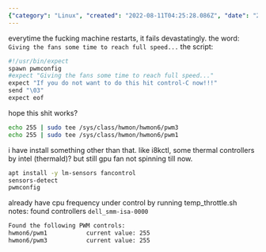 ```yaml
---
{"category": "Linux", "created": "2022-08-11T04:25:28.086Z", "date": "2022-08-11 04:25:28", "description": "This article explains how to troubleshoot and resolve a fan issue on a Linux machine by installing i8kctl and thermald, configuring pwmconfig with Expect for fan control, and allowing sufficient time for the fans to reach full speed.", "modified": "2022-09-09T01:02:34.270Z", "tags": ["fan", "hardware", "linux", "security", "system manage", "thermal"], "title": "Linux Fan Not Spinning, GPU Fan Not Spinning"}
---
```

everytime the fucking machine restarts, it fails devastatingly.
the word: `Giving the fans some time to reach full speed...`
the script:
```bash
#!/usr/bin/expect
spawn pwmconfig
#expect "Giving the fans some time to reach full speed..."
expect "If you do not want to do this hit control-C now!!!"
send "\03"
expect eof
```
hope this shit works?
```bash
echo 255 | sudo tee /sys/class/hwmon/hwmon6/pwm3
echo 255 | sudo tee /sys/class/hwmon/hwmon6/pwm1
```
i have install something other than that. like i8kctl, some thermal controllers by intel (thermald)? but still gpu fan not spinning till now.
```bash
apt install -y lm-sensors fancontrol
sensors-detect
pwmconfig
```
already have cpu frequency under control by running temp_throttle.sh
notes: found controllers `dell_smm-isa-0000`
```bash
Found the following PWM controls:
hwmon6/pwm1           current value: 255
hwmon6/pwm3           current value: 255
```